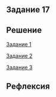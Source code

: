 ## Задание 17
## Решение

[Задание 1](Пример1.md)

[Задание 2](Пример2.md)

[Задание 3](Пример3.md)

## Рефлексия